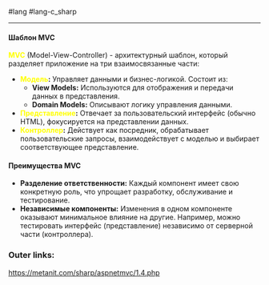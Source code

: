 #lang #lang-c_sharp

---
#### **Шаблон MVC**

**<font color="#ffff00">MVC</font>** (Model-View-Controller) - архитектурный шаблон, который разделяет приложение на три взаимосвязанные части:
- **<font color="#ffff00">Модель</font>:** Управляет данными и бизнес-логикой. Состоит из:
    - **View Models:** Используются для отображения и передачи данных в представления.
    - **Domain Models:** Описывают логику управления данными.
- **<font color="#ffff00">Представление</font>:** Отвечает за пользовательский интерфейс (обычно HTML), фокусируется на представлении данных.
- **<font color="#ffff00">Контроллер</font>:** Действует как посредник, обрабатывает пользовательские запросы, взаимодействует с моделью и выбирает соответствующее представление.

#### **Преимущества MVC**
- **Разделение ответственности:** Каждый компонент имеет свою конкретную роль, что упрощает разработку, обслуживание и тестирование.
- **Независимые компоненты:** Изменения в одном компоненте оказывают минимальное влияние на другие. Например, можно тестировать интерфейс (представление) независимо от серверной части (контроллера).

### Outer links:
https://metanit.com/sharp/aspnetmvc/1.4.php